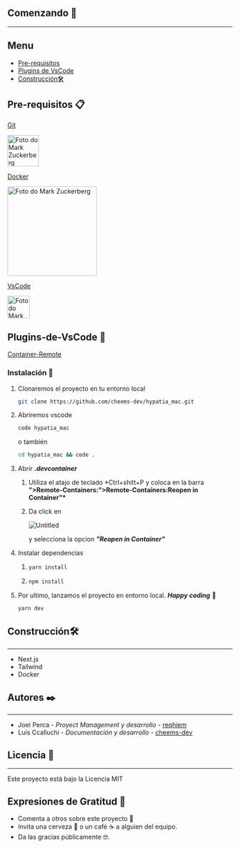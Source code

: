 ## Comenzando **🚀**

---

## Menu
- [Pre-requisitos](#Pre-requisitos)
- [Plugins de VsCode](#Plugins-de-VsCode)
- [Construcción🛠️](#Construcción🛠️)

## Pre-requisitos 📋 

[Git](https://git-scm.com/)

<img src="https://upload.wikimedia.org/wikipedia/commons/9/91/Octicons-mark-github.svg" width="70px;" alt="Foto do Mark Zuckerberg"/><br>

[Docker](https://www.docker.com/)

<img src="https://upload.wikimedia.org/wikipedia/commons/7/79/Docker_%28container_engine%29_logo.png" width="200px;" alt="Foto do Mark Zuckerberg"/><br>

[VsCode](https://code.visualstudio.com/)

<img src="https://upload.wikimedia.org/wikipedia/commons/9/9a/Visual_Studio_Code_1.35_icon.svg" width="50px;" alt="Foto do Mark Zuckerberg"/><br>

## Plugins-de-VsCode 🤖

[Container-Remote](https://marketplace.visualstudio.com/items?itemName=ms-vscode-remote.remote-containers)

### **Instalación 🔧**

1. Clonaremos el proyecto en tu entorno local

   ```bash
   git clone https://github.com/cheems-dev/hypatia_mac.git
   ```

2. Abriremos vscode

   ```bash
   code hypatia_mac
   ```

   o también

   ```bash
   cd hypatia_mac && code .
   ```

3. Abrir **_.devcontainer_**

   1. Utiliza el atajo de teclado \*Ctrl+shitt+P y coloca en la barra **">Remote-Containers:">Remote-Containers:Reopen in Container"\***
   2. Da click en

      ![Untitled](https://code.visualstudio.com/assets/blogs/2019/10/03/remote-extension-commands.png)

      y selecciona la opcion **_"Reopen in Container"_**

4. Instalar dependencias

   1. ```bash
      yarn install
      ```

   2. ```bash
      npm install
      ```

5. Por ultimo, lanzamos el proyecto en entorno local. **_Happy coding_** 🍻

   ```bash
   yarn dev
   ```

## **Construcción🛠️**

---

- Next.js
- Tailwind
- Docker

## **Autores ✒️**

---

- Joel Perca - _Proyect Management y desarrollo_ - [reqhiem](https://github.com/reqhiem)
- Luis Ccalluchi - _Documentación y desarrollo_ - [cheems-dev](https://github.com/cheems-dev)

## **Licencia 📄**

---

Este proyecto está bajo la Licencia MIT

## **Expresiones de Gratitud 🎁**

- Comenta a otros sobre este proyecto 📢
- Invita una cerveza 🍺 o un café ☕ a alguien del equipo.
- Da las gracias públicamente 🤓.
